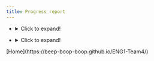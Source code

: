 ```yaml
---
title: Progress report
--- 
```

* <details>
  <summary>Click to expand!</summary>
  
  ## Heading
  1. A numbered
  2. list
     * With some
     * Sub bullets
</details>

* <details>
  <summary>Click to expand!</summary>
  
  ## Heading
  1. A numbered
  2. list
     * With some
     * Sub bullets
</details>
[Home](https://beep-boop-boop.github.io/ENG1-Team4/)
